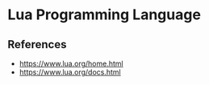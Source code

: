 # Lua Programming Language

## References

- https://www.lua.org/home.html
- https://www.lua.org/docs.html